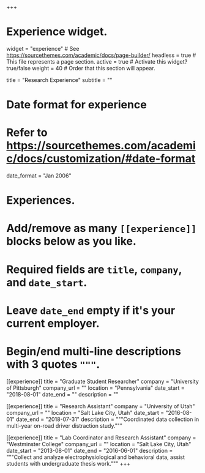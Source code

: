 +++
# Experience widget.
widget = "experience"  # See https://sourcethemes.com/academic/docs/page-builder/
headless = true  # This file represents a page section.
active = true  # Activate this widget? true/false
weight = 40  # Order that this section will appear.

title = "Research Experience"
subtitle = ""

# Date format for experience
#   Refer to https://sourcethemes.com/academic/docs/customization/#date-format
date_format = "Jan 2006"

# Experiences.
#   Add/remove as many `[[experience]]` blocks below as you like.
#   Required fields are `title`, `company`, and `date_start`.
#   Leave `date_end` empty if it's your current employer.
#   Begin/end multi-line descriptions with 3 quotes `"""`.
[[experience]]
  title = "Graduate Student Researcher"
  company = "University of Pittsburgh"
  company_url = ""
  location = "Pennsylvania"
  date_start = "2018-08-01"
  date_end = ""
  description = ""

[[experience]]
  title = "Research Assistant"
  company = "University of Utah"
  company_url = ""
  location = "Salt Lake City, Utah"
  date_start = "2016-08-01"
  date_end = "2018-07-31"
  description = """Coordinated data collection in multi-year on-road driver distraction study."""

[[experience]]
  title = "Lab Coordinator and Research Assistant"
  company = "Westminster College"
  company_url = ""
  location = "Salt Lake City, Utah"
  date_start = "2013-08-01"
  date_end = "2016-06-01"
  description = """Collect and analyze electrophysiological and behavioral data, assist students with undergraduate thesis work."""
+++
